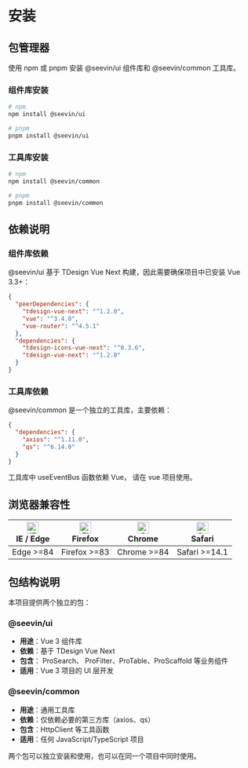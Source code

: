 # 安装

## 包管理器

使用 npm 或 pnpm 安装 @seevin/ui 组件库和 @seevin/common 工具库。

### 组件库安装

```bash
# npm
npm install @seevin/ui

# pnpm
pnpm install @seevin/ui
```

### 工具库安装

```bash
# npm
npm install @seevin/common

# pnpm
pnpm install @seevin/common
```

## 依赖说明

### 组件库依赖

@seevin/ui 基于 TDesign Vue Next 构建，因此需要确保项目中已安装 Vue 3.3+：

```json
{
  "peerDependencies": {
    "tdesign-vue-next": "^1.2.0",
    "vue": "^3.4.0",
    "vue-router": "^4.5.1"
  },
  "dependencies": {
    "tdesign-icons-vue-next": "^0.3.6",
    "tdesign-vue-next": "^1.2.0"
  }
}
```

### 工具库依赖

@seevin/common 是一个独立的工具库，主要依赖：

```json
{
  "dependencies": {
    "axios": "^1.11.0",
    "qs": "^6.14.0"
  }
}
```

工具库中 useEventBus 函数依赖 Vue， 请在 vue 项目使用。

## 浏览器兼容性

| [<img src="https://raw.githubusercontent.com/alrra/browser-logos/master/src/edge/edge_48x48.png" alt="IE / Edge" width="24px" height="24px" />](http://godban.github.io/browsers-support-badges/)<br/>IE / Edge | [<img src="https://raw.githubusercontent.com/alrra/browser-logos/master/src/firefox/firefox_48x48.png" alt="Firefox" width="24px" height="24px" />](http://godban.github.io/browsers-support-badges/)<br/>Firefox | [<img src="https://raw.githubusercontent.com/alrra/browser-logos/master/src/chrome/chrome_48x48.png" alt="Chrome" width="24px" height="24px" />](http://godban.github.io/browsers-support-badges/)<br/>Chrome | [<img src="https://raw.githubusercontent.com/alrra/browser-logos/master/src/safari/safari_48x48.png" alt="Safari" width="24px" height="24px" />](http://godban.github.io/browsers-support-badges/)<br/>Safari |
| --------------------------------------------------------------------------------------------------------------------------------------------------------------------------------------------------------------- | ----------------------------------------------------------------------------------------------------------------------------------------------------------------------------------------------------------------- | ------------------------------------------------------------------------------------------------------------------------------------------------------------------------------------------------------------- | ------------------------------------------------------------------------------------------------------------------------------------------------------------------------------------------------------------- |
| Edge >=84                                                                                                                                                                                                       | Firefox >=83                                                                                                                                                                                                      | Chrome >=84                                                                                                                                                                                                   | Safari >=14.1                                                                                                                                                                                                 |

## 包结构说明

本项目提供两个独立的包：

### @seevin/ui

- **用途**：Vue 3 组件库
- **依赖**：基于 TDesign Vue Next
- **包含**： ProSearch、 ProFilter、ProTable、ProScaffold 等业务组件
- **适用**：Vue 3 项目的 UI 层开发

### @seevin/common

- **用途**：通用工具库
- **依赖**：仅依赖必要的第三方库（axios、qs）
- **包含**：HttpClient 等工具函数
- **适用**：任何 JavaScript/TypeScript 项目

两个包可以独立安装和使用，也可以在同一个项目中同时使用。
